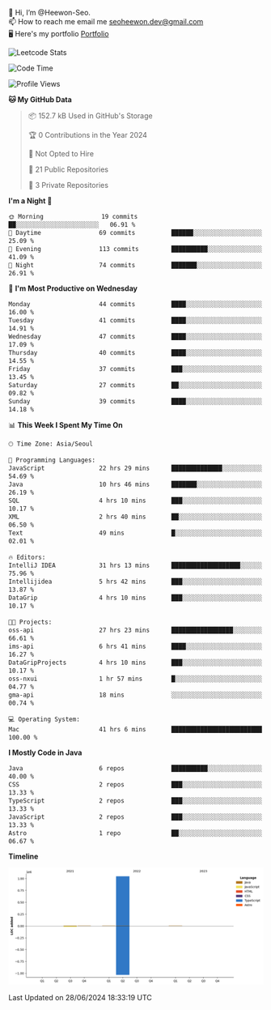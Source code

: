 👋 Hi, I’m @Heewon-Seo.  
📫 How to reach me email me seoheewon.dev@gmail.com   
🖥 Here's my portfolio [Portfolio](https://haileynotes.notion.site/HEEWON-SEO-f98fe97412ee4a6a94fd24fe6832f84c)

![Leetcode Stats](https://leetcode.card.workers.dev/?username=Heewon-Seo)

 <!--START_SECTION:waka-->
![Code Time](http://img.shields.io/badge/Code%20Time-1%2C241%20hrs%2043%20mins-blue)

![Profile Views](http://img.shields.io/badge/Profile%20Views-0-blue)

**🐱 My GitHub Data** 

> 📦 152.7 kB Used in GitHub's Storage 
 > 
> 🏆 0 Contributions in the Year 2024
 > 
> 🚫 Not Opted to Hire
 > 
> 📜 21 Public Repositories 
 > 
> 🔑 3 Private Repositories 
 > 
**I'm a Night 🦉** 

```text
🌞 Morning                19 commits          ██░░░░░░░░░░░░░░░░░░░░░░░   06.91 % 
🌆 Daytime                69 commits          ██████░░░░░░░░░░░░░░░░░░░   25.09 % 
🌃 Evening                113 commits         ██████████░░░░░░░░░░░░░░░   41.09 % 
🌙 Night                  74 commits          ███████░░░░░░░░░░░░░░░░░░   26.91 % 
```
📅 **I'm Most Productive on Wednesday** 

```text
Monday                   44 commits          ████░░░░░░░░░░░░░░░░░░░░░   16.00 % 
Tuesday                  41 commits          ████░░░░░░░░░░░░░░░░░░░░░   14.91 % 
Wednesday                47 commits          ████░░░░░░░░░░░░░░░░░░░░░   17.09 % 
Thursday                 40 commits          ████░░░░░░░░░░░░░░░░░░░░░   14.55 % 
Friday                   37 commits          ███░░░░░░░░░░░░░░░░░░░░░░   13.45 % 
Saturday                 27 commits          ██░░░░░░░░░░░░░░░░░░░░░░░   09.82 % 
Sunday                   39 commits          ████░░░░░░░░░░░░░░░░░░░░░   14.18 % 
```


📊 **This Week I Spent My Time On** 

```text
🕑︎ Time Zone: Asia/Seoul

💬 Programming Languages: 
JavaScript               22 hrs 29 mins      ██████████████░░░░░░░░░░░   54.69 % 
Java                     10 hrs 46 mins      ███████░░░░░░░░░░░░░░░░░░   26.19 % 
SQL                      4 hrs 10 mins       ███░░░░░░░░░░░░░░░░░░░░░░   10.17 % 
XML                      2 hrs 40 mins       ██░░░░░░░░░░░░░░░░░░░░░░░   06.50 % 
Text                     49 mins             █░░░░░░░░░░░░░░░░░░░░░░░░   02.01 % 

🔥 Editors: 
IntelliJ IDEA            31 hrs 13 mins      ███████████████████░░░░░░   75.96 % 
Intellijidea             5 hrs 42 mins       ███░░░░░░░░░░░░░░░░░░░░░░   13.87 % 
DataGrip                 4 hrs 10 mins       ███░░░░░░░░░░░░░░░░░░░░░░   10.17 % 

🐱‍💻 Projects: 
oss-api                  27 hrs 23 mins      █████████████████░░░░░░░░   66.61 % 
ims-api                  6 hrs 41 mins       ████░░░░░░░░░░░░░░░░░░░░░   16.27 % 
DataGripProjects         4 hrs 10 mins       ███░░░░░░░░░░░░░░░░░░░░░░   10.17 % 
oss-nxui                 1 hr 57 mins        █░░░░░░░░░░░░░░░░░░░░░░░░   04.77 % 
gma-api                  18 mins             ░░░░░░░░░░░░░░░░░░░░░░░░░   00.74 % 

💻 Operating System: 
Mac                      41 hrs 6 mins       █████████████████████████   100.00 % 
```

**I Mostly Code in Java** 

```text
Java                     6 repos             ██████████░░░░░░░░░░░░░░░   40.00 % 
CSS                      2 repos             ███░░░░░░░░░░░░░░░░░░░░░░   13.33 % 
TypeScript               2 repos             ███░░░░░░░░░░░░░░░░░░░░░░   13.33 % 
JavaScript               2 repos             ███░░░░░░░░░░░░░░░░░░░░░░   13.33 % 
Astro                    1 repo              ██░░░░░░░░░░░░░░░░░░░░░░░   06.67 % 
```



**Timeline**

![Lines of Code chart](https://raw.githubusercontent.com/Heewon-Seo/Heewon-Seo/main/assets/bar_graph.png)


 Last Updated on 28/06/2024 18:33:19 UTC
<!--END_SECTION:waka-->

